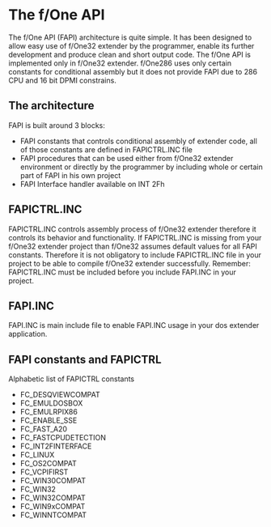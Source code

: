 The f/One API
=============

The f/One API (FAPI) architecture is quite simple. It has been designed to allow easy use of f/One32 extender by the programmer, enable its further development and produce clean and short output code.
The f/One API is implemented only in f/One32 extender. f/One286 uses only certain constants for conditional assembly but it does not provide FAPI due to 286 CPU and 16 bit DPMI constrains.  

The architecture
----------------

FAPI is built around 3 blocks:
 * FAPI constants that controls conditional assembly of extender code, all of those constants are defined in FAPICTRL.INC file 
 * FAPI procedures that can be used either from f/One32 extender environment or directly by the programmer by including whole or certain part of FAPI in his own project
 * FAPI Interface handler available on INT 2Fh

FAPICTRL.INC
------------

FAPICTRL.INC controls assembly process of f/One32 extender  therefore it controls its behavior and functionality. If FAPICTRL.INC is missing from your f/One32 extender project than f/One32 assumes default values for all FAPI constants.  Therefore it is not obligatory to include FAPICTRL.INC file in your project to be able to compile f/One32 extender successfully.
Remember: FAPICTRL.INC must be included before you include FAPI.INC in your project.

FAPI.INC
--------

FAPI.INC is main include file to enable FAPI.INC usage in your dos extender application. 

FAPI constants and FAPICTRL
---------------------------

Alphabetic list of FAPICTRL constants 
 * FC_DESQVIEWCOMPAT
 * FC_EMULDOSBOX
 * FC_EMULRPIX86
 * FC_ENABLE_SSE
 * FC_FAST_A20
 * FC_FASTCPUDETECTION
 * FC_INT2FINTERFACE
 * FC_LINUX
 * FC_OS2COMPAT
 * FC_VCPIFIRST
 * FC_WIN30COMPAT
 * FC_WIN32
 * FC_WIN32COMPAT
 * FC_WIN9xCOMPAT
 * FC_WINNTCOMPAT
